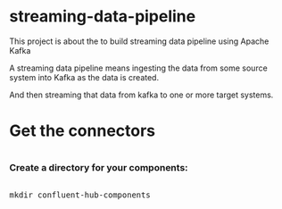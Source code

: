 # streaming-data-pipeline
This project is about the to build streaming data pipeline using Apache Kafka

A streaming data pipeline means ingesting the data from some source system into Kafka as the data is created.

And then streaming that data from kafka to one or more target systems.

<h1>
Get the connectors
<h1>
<h3>Create a directory for your components:</h3>
<pre>
<p>mkdir confluent-hub-components
</p></pre>
